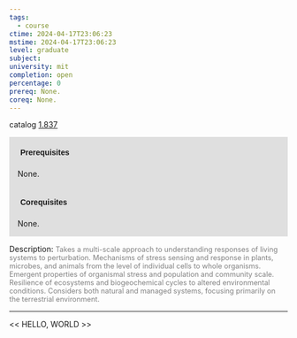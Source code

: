 ```yaml
---
tags:
  - course
ctime: 2024-04-17T23:06:23
mstime: 2024-04-17T23:06:23
level: graduate
subject: 
university: mit
completion: open
percentage: 0
prereq: None.
coreq: None.
---
```


catalog [1.837](http://student.mit.edu/catalog/m1c.html#1.837)

<span style="display: block; padding: 15px; background-color: rgb(100, 100, 100, 0.2);"><font id="m_prereq300_0" style="display: block; font-family: Arial, sans-serif; font-weight: bold; padding: 5px">Prerequisites</font><br><span id="prereq300_0">None.</span></span>
<span style="display: block; padding: 15px; background-color: rgb(100, 100, 100, 0.2);"><font id="m_coreq300_0" style="display: block; font-family: Arial, sans-serif; font-weight: bold; padding: 5px">Corequisites</font><br><span id="coreq300_0">None.</span></span>

<font style="">Description:</font>
<font style="color: grey; font-size: 0.8rem;">Takes a multi-scale approach to understanding responses of living systems to perturbation. Mechanisms of stress sensing and response in plants, microbes, and animals from the level of individual cells to whole organisms. Emergent properties of organismal stress and population and community scale. Resilience of ecosystems and biogeochemical cycles to altered environmental conditions. Considers both natural and managed systems, focusing primarily on the terrestrial environment.</font>



---

<< HELLO, WORLD >>
